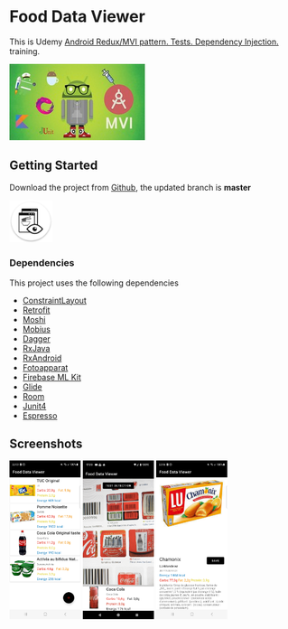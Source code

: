 # Food Data Viewer

This is Udemy [Android Redux/MVI pattern. Tests. Dependency Injection.](https://www.udemy.com/course/android-mvi-pattern-tests-dependency-injection/)  training.

<img src="screen/course.jpg" alt="Icon" /> 

## Getting Started

Download the project from [Github](https://github.com/Maniak-pl/FoodDataViewer), the updated branch is **master**

[<img src="screen/icon.png" alt="Icon" width="15%" />](app/app-debug.apk)

### Dependencies

This project uses the following dependencies

- [ConstraintLayout](https://developer.android.com/training/constraint-layout)
- [Retrofit](https://square.github.io/retrofit/)
- [Moshi](https://github.com/square/moshi)
- [Mobius](https://github.com/spotify/mobius)
- [Dagger](https://developer.android.com/training/dependency-injection/dagger-android)
- [RxJava](https://github.com/ReactiveX/RxJava)
- [RxAndroid](https://github.com/ReactiveX/RxAndroid)
- [Fotoapparat](https://github.com/RedApparat/Fotoapparat)
- [Firebase ML Kit](https://firebase.google.com/docs/ml-kit)
- [Glide](https://github.com/bumptech/glide)
- [Room](https://developer.android.com/training/data-storage/room)
- [Junit4](https://github.com/junit-team/junit4)
- [Espresso](https://developer.android.com/training/testing/espresso)

## Screenshots

<img src="screen/screen_1.png" alt="Screenshot 1" width="25%" /> <img src="screen/screen_2.png" alt="Screenshot 1" width="25%" /> <img src="screen/screen_3.png" alt="Screenshot 1" width="25%" /> 